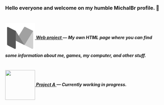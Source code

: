 <h3>Hello everyone and welcome on my humble MichalBr profile. 🦭</h3>

<h1></h1><h5>

[<img src="https://github.com/TheMichalBr/themichalbr/blob/main/icon.png?raw=true" width="96" height="96" align="center">  **Web project** ](https://github.com/TheMichalBr/themichalbr) — My own HTML page where you can find some information about me, games, my computer, and other stuff.  

<h1></h1><h5>

[<img src="https://cdn-icons-png.flaticon.com/512/6051/6051164.png" width="96" height="96" align="center">  **Project A** ](https://github.com/TheMichalBr/mprojects/app) — Currently working in progress.  